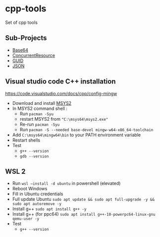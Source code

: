# cpp-tools

Set of cpp tools

## Sub-Projects

- [Base64](https://github.com/antlafarge/cpp-tools/tree/main/Base64)
- [ConcurrentResource](https://github.com/antlafarge/cpp-tools/tree/main/Concurrent)
- [GUID](https://github.com/antlafarge/cpp-tools/tree/main/GUID)
- [JSON](https://github.com/antlafarge/cpp-tools/tree/main/JSON)

## Visual studio code C++ installation

https://code.visualstudio.com/docs/cpp/config-mingw

- Download and install [MSYS2](https://www.msys2.org/)
- In MSYS2 command shell :
    - Run `pacman -Syu`
    - restart MSYS2 from `"C:\msys64\msys2.exe"`
    - Re-run `pacman -Syu`
    - Run `pacman -S --needed base-devel mingw-w64-x86_64-toolchain`
- Add `C:\msys64\mingw64\bin` to your PATH environment variable
- Restart shells
- Test
    - `g++ --version`
    - `gdb --version`

## WSL 2

- Run `wsl –install -d ubuntu` in powershell (elevated)
- Reboot Windows
- Fill in Ubuntu credentials
- Full update Ubuntu `sudo apt update && sudo apt full-upgrade -y && sudo apt autoremove -y`
- Install g++ `sudo apt install g++ -y`
- Install g++ (for ppc64) `sudo apt install g++-10-powerpc64-linux-gnu qemu-user -y`
- Test
    - `g++ --version`
